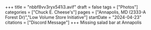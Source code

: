 +++
title = "nbbf8vv3ryx541i3.avif"
draft = false
tags = ["Photos"]
categories = ["Chuck E. Cheese's"]
pages = ["Annapolis, MD (2333-A Forest Dr)","Low Volume Store Initiative"]
startDate = "2024-04-23"
citations = ["Discord Message"]
+++
Missing salad bar at Annapolis

